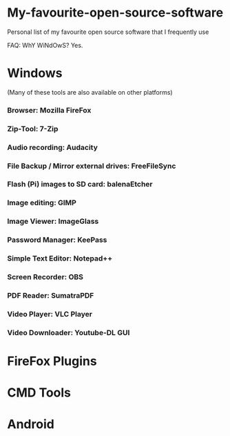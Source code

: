 # My-favourite-open-source-software
Personal list of my favourite open source software that I frequently use

FAQ: WhY WiNdOwS? Yes. 

# Windows
(Many of these tools are also available on other platforms)


### Browser: Mozilla FireFox

### Zip-Tool: 7-Zip

### Audio recording: Audacity

### File Backup / Mirror external drives: FreeFileSync

### Flash (Pi) images to SD card: balenaEtcher

### Image editing: GIMP

### Image Viewer: ImageGlass

### Password Manager: KeePass

### Simple Text Editor: Notepad++

### Screen Recorder: OBS

### PDF Reader: SumatraPDF

### Video Player: VLC Player

### Video Downloader: Youtube-DL GUI



# FireFox Plugins

# CMD Tools

# Android



